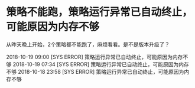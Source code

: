 # 策略不能跑，策略运行异常已自动终止，可能原因为内存不够

从昨天晚上开始，2个策略都不能跑了，麻烦看看。是不是版本升级了？

2018-10-19 09:00 [SYS ERROR] 策略运行异常已自动终止，可能原因为内存不够
2018-10-19 07:34 [SYS ERROR] 策略运行异常已自动终止，可能原因为内存不够 
2018-10-18 23:58 [SYS ERROR] 策略运行异常已自动终止，可能原因为内存不够